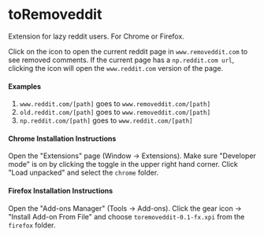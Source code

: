 # toRemoveddit

Extension for lazy reddit users. For Chrome or Firefox.

Click on the icon to open the current reddit page in `www.removeddit.com` to see removed comments. If the current page has a `np.reddit.com url`, clicking the icon will open the `www.reddit.com` version of the page.

#### Examples
1. `www.reddit.com/[path]` goes to `www.removeddit.com/[path]`
2. `old.reddit.com/[path]` goes to `www.removeddit.com/[path]`
3. `np.reddit.com/[path]` goes to `www.reddit.com/[path]`

#### Chrome Installation Instructions
Open the "Extensions" page (Window -> Extensions). Make sure "Developer mode" is on by clicking the toggle in the upper right hand corner. Click "Load unpacked" and select the `chrome` folder.

#### Firefox Installation Instructions
Open the "Add-ons Manager" (Tools -> Add-ons). Click the gear icon -> "Install Add-on From File" and choose `toremoveddit-0.1-fx.xpi` from the `firefox` folder.
